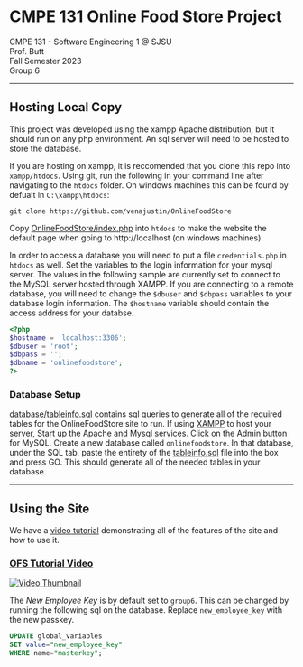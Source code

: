 # CMPE 131 Online Food Store Project

 CMPE 131 - Software Engineering 1 @ SJSU  
 Prof. Butt                               
 Fall Semester 2023                       
 Group 6                                   

---

## Hosting Local Copy
This project was developed using the xampp Apache distribution, but it should run on any php environment. An sql server will need to be hosted to store the database.

If you are hosting on xampp, it is reccomended that you clone this repo into `xampp/htdocs`. Using git, run the following in your command line after navigating to the `htdocs` folder. On windows machines this can be found by defualt in `C:\xampp\htdocs`:
```
git clone https://github.com/venajustin/OnlineFoodStore
```

Copy [OnlineFoodStore/index.php](./index.php) into `htdocs` to make the website the default page when going to http://localhost (on windows machines).

In order to access a database you will need to put a file `credentials.php` in `htdocs` as well. Set the variables to the login information for your mysql server. The values in the following sample are currently set to connect to the MySQL server hosted through XAMPP. If you are connecting to a remote database, you will need to change the `$dbuser` and `$dbpass` variables to your database login information. The `$hostname` variable should contain the access address for your databse.
```php credentials.php
<?php
$hostname = 'localhost:3306';
$dbuser = 'root';
$dbpass = '';
$dbname = 'onlinefoodstore';
?>
```



### Database Setup
[database/tableinfo.sql](./database/tableinfo.sql) contains sql queries to generate all of the required tables for the OnlineFoodStore site to run. 
If using [XAMPP](https://www.apachefriends.org/) to host your server, Start up the Apache and Mysql services. Click on the Admin button for MySQL. Create a new database called `onlinefoodstore`. In that database, under the SQL tab, paste the entirety of the [tableinfo.sql](./database/tableinfo.sql) file into the box and press GO. This should generate all of the needed tables in your database.

---

## Using the Site

We have a [video tutorial](https://www.youtube.com/watch?v=8XTxQWse3sw) demonstrating all of the features of the site and how to use it. 
### [OFS Tutorial Video](https://www.youtube.com/watch?v=8XTxQWse3sw)
[![Video Thumbnail](https://img.youtube.com/vi/8XTxQWse3sw/0.jpg)](https://www.youtube.com/watch?v=8XTxQWse3sw)

The _New Employee Key_ is by default set to `group6`. This can be changed by running the following sql on the database. Replace `new_employee_key` with the new passkey.
```sql
UPDATE global_variables
SET value="new_employee_key"
WHERE name="masterkey";
```
